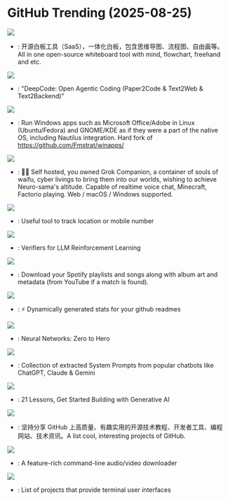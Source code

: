 # GitHub Trending (2025-08-25)

![](https://img.shields.io/badge/TypeScript-New%20649-green?style=flat-square&logo=appveyor)
- [](https://github.comundefined): 开源白板工具（SaaS），一体化白板，包含思维导图、流程图、自由画等。All in one open-source whiteboard tool with mind, flowchart, freehand and etc.

![](https://img.shields.io/badge/Python-New%20805-green?style=flat-square&logo=appveyor)
- [](https://github.comundefined): "DeepCode: Open Agentic Coding (Paper2Code & Text2Web & Text2Backend)"

![](https://img.shields.io/badge/Shell-New%201-green?style=flat-square&logo=appveyor)
- [](https://github.comundefined): Run Windows apps such as Microsoft Office/Adobe in Linux (Ubuntu/Fedora) and GNOME/KDE as if they were a part of the native OS, including Nautilus integration. Hard fork of https://github.com/Fmstrat/winapps/

![](https://img.shields.io/badge/Vue-New%201-green?style=flat-square&logo=appveyor)
- [](https://github.comundefined): 💖🧸 Self hosted, you owned Grok Companion, a container of souls of waifu, cyber livings to bring them into our worlds, wishing to achieve Neuro-sama's altitude. Capable of realtime voice chat, Minecraft, Factorio playing. Web / macOS / Windows supported.

![](https://img.shields.io/badge/Python-New%20671-green?style=flat-square&logo=appveyor)
- [](https://github.comundefined): Useful tool to track location or mobile number

![](https://img.shields.io/badge/Python-New%20270-green?style=flat-square&logo=appveyor)
- [](https://github.comundefined): Verifiers for LLM Reinforcement Learning

![](https://img.shields.io/badge/Python-New%2032-green?style=flat-square&logo=appveyor)
- [](https://github.comundefined): Download your Spotify playlists and songs along with album art and metadata (from YouTube if a match is found).

![](https://img.shields.io/badge/JavaScript-New%2066-green?style=flat-square&logo=appveyor)
- [](https://github.comundefined): ⚡ Dynamically generated stats for your github readmes

![](https://img.shields.io/badge/Jupyter%20Notebook-New%20109-green?style=flat-square&logo=appveyor)
- [](https://github.comundefined): Neural Networks: Zero to Hero

![](https://img.shields.io/badge/JavaScript-New%20467-green?style=flat-square&logo=appveyor)
- [](https://github.comundefined): Collection of extracted System Prompts from popular chatbots like ChatGPT, Claude & Gemini

![](https://img.shields.io/badge/Jupyter%20Notebook-New%20167-green?style=flat-square&logo=appveyor)
- [](https://github.comundefined): 21 Lessons, Get Started Building with Generative AI

![](https://img.shields.io/badge/none-New%20499-green?style=flat-square&logo=appveyor)
- [](https://github.comundefined): 坚持分享 GitHub 上高质量、有趣实用的开源技术教程、开发者工具、编程网站、技术资讯。A list cool, interesting projects of GitHub.

![](https://img.shields.io/badge/Python-New%20321-green?style=flat-square&logo=appveyor)
- [](https://github.comundefined): A feature-rich command-line audio/video downloader

![](https://img.shields.io/badge/none-New%20197-green?style=flat-square&logo=appveyor)
- [](https://github.comundefined): List of projects that provide terminal user interfaces

